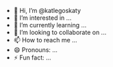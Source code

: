 - 👋 Hi, I’m @katlegoskaty
- 👀 I’m interested in ...
- 🌱 I’m currently learning ...
- 💞️ I’m looking to collaborate on ...
- 📫 How to reach me ...
- 😄 Pronouns: ...
- ⚡ Fun fact: ...

<!---
katlegoskaty/katlegoskaty is a ✨ special ✨ repository because its `README.md` (this file) appears on your GitHub profile.
You can click the Preview link to take a look at your changes.
--->
